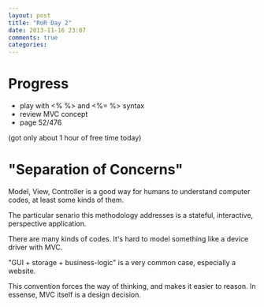 ```yaml
---
layout: post
title: "RoR Day 2"
date: 2013-11-16 23:07
comments: true
categories: 
---
```


Progress
=
- play with <% %> and <%= %> syntax
- review MVC concept
- page 52/476

(got only about 1 hour of free time today)

"Separation of Concerns"
=
Model, View, Controller is a good way for humans
to understand computer codes, at least some kinds
of them.

The particular senario this methodology addresses
is a stateful, interactive, perspective application.

There are many kinds of codes. It's hard to model
something like a device driver with MVC.

"GUI + storage + business-logic" is a very common
case, especially a website.

This convention forces the way of thinking, and makes
it easier to reason. In essense, MVC itself is a
design decision.
